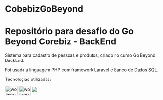 # CobebizGoBeyond

<h1>Repositório para desafio do Go Beyond Corebiz - BackEnd</h1>

Sistema para cadastro de pessoas e produtos, criado no curso Go Beyond BackEnd.

Foi usada a linguagem PHP com framework Laravel e Banco de Dados SQL.

Tecnologias utilizadas: 

<img align="center" alt="wolwerr-Java" height="30" width="40" src="https://i.imgur.com/eWcYQfi.png">
<img align="center" alt="wolwerr-Java" height="30" width="40" src="https://i.imgur.com/qWHa1mL.png">

<img src="https://i.imgur.com/fT0WbPL.jpg"/>







